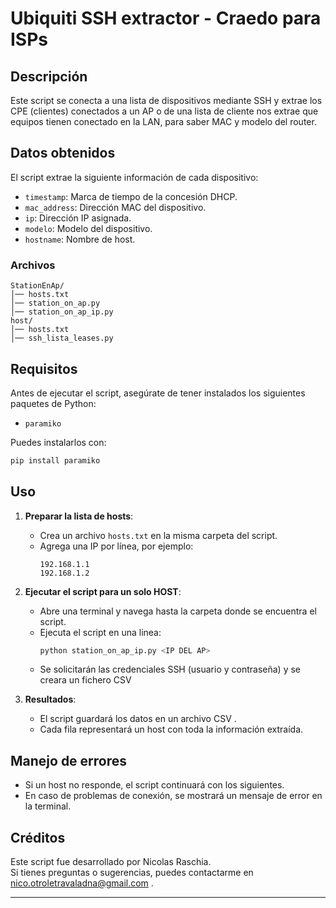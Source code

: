 # Ubiquiti SSH extractor - Craedo para ISPs

## Descripción

Este script se conecta a una lista de dispositivos mediante SSH y extrae los CPE (clientes) conectados a un AP o de una lista de cliente nos extrae que equipos tienen conectado en la LAN, para saber MAC y modelo del router.

## Datos obtenidos

El script extrae la siguiente información de cada dispositivo:

- `timestamp`: Marca de tiempo de la concesión DHCP.
- `mac_address`: Dirección MAC del dispositivo.
- `ip`: Dirección IP asignada.
- `modelo`: Modelo del dispositivo.
- `hostname`: Nombre de host.


### Archivos 
```
StationEnAp/
│── hosts.txt
│── station_on_ap.py
│── station_on_ap_ip.py
host/
│── hosts.txt
│── ssh_lista_leases.py
```

## Requisitos

Antes de ejecutar el script, asegúrate de tener instalados los siguientes paquetes de Python:

- `paramiko`

Puedes instalarlos con:

```sh
pip install paramiko
```

## Uso

1. **Preparar la lista de hosts**:

   - Crea un archivo `hosts.txt` en la misma carpeta del script.
   - Agrega una IP por línea, por ejemplo:
     ```
     192.168.1.1
     192.168.1.2
     ```

2. **Ejecutar el script para un solo HOST**:

   - Abre una terminal y navega hasta la carpeta donde se encuentra el script.
   - Ejecuta el script en una linea:
     ```sh
     python station_on_ap_ip.py <IP DEL AP>
     ```
   - Se solicitarán las credenciales SSH (usuario y contraseña) y se creara un fichero CSV

3. **Resultados**:

   - El script guardará los datos en un archivo CSV .
   - Cada fila representará un host con toda la información extraída.

## Manejo de errores

- Si un host no responde, el script continuará con los siguientes.
- En caso de problemas de conexión, se mostrará un mensaje de error en la terminal.

## Créditos 
Este script fue desarrollado por Nicolas Raschia.  
Si tienes preguntas o sugerencias, puedes contactarme en nico.otroletravaladna@gmail.com .


---
